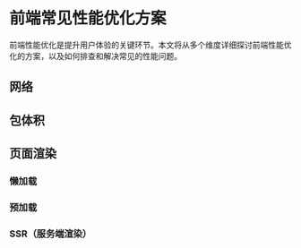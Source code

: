 # 前端常见性能优化方案

前端性能优化是提升用户体验的关键环节。本文将从多个维度详细探讨前端性能优化的方案，以及如何排查和解决常见的性能问题。

## 网络

## 包体积

## 页面渲染

### 懒加载

### 预加载

### SSR（服务端渲染）